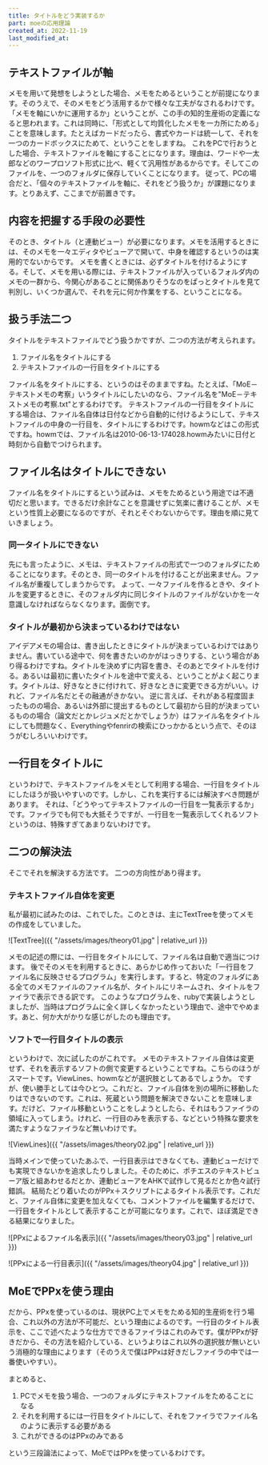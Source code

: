 ```yaml
---
title: タイトルをどう実装するか
part: moeの応用理論
created_at: 2022-11-19
last_modified_at: 
---
```


## テキストファイルが軸

メモを用いて発想をしようとした場合、メモをためるということが前提になります。そのうえで、そのメモをどう活用するかで様々な工夫がなされるわけです。「メモを軸にいかに運用するか」ということが、この手の知的生産術の定義になると思われます。これは同時に、「形式として均質化したメモを一カ所にためる」ことを意味します。たとえばカードだったら、書式やカードは統一して、それを一つのカードボックスにためて、ということをしますね。
これをPCで行おうとした場合、テキストファイルを軸にすることになります。理由は、ワードや一太郎などのワープロソフト形式に比べ、軽くて汎用性があるからです。そしてこのファイルを、一つのフォルダに保存していくことになります。
従って、PCの場合だと、「個々のテキストファイルを軸に、それをどう扱うか」が課題になります。とりあえず、ここまでが前置きです。

## 内容を把握する手段の必要性

そのとき、タイトル（と連動ビュー）が必要になります。メモを活用するときには、そのメモを一々エディタやビューアで開いて、中身を確認するというのは実用的でないからです。
メモを書くときには、必ずタイトルを付けるようにする。そして、メモを用いる際には、テキストファイルが入っているフォルダ内のメモの一群から、今関心があることに関係ありそうなのをぱっとタイトルを見て判別し、いくつか選んで、それを元に何か作業をする、ということになる。

## 扱う手法二つ

タイトルをテキストファイルでどう扱うかですが、二つの方法が考えられます。

1. ファイル名をタイトルにする
1. テキストファイルの一行目をタイトルにする

ファイル名をタイトルにする、というのはそのままですね。たとえば、「MoE－テキストメモの考察」いうタイトルにしたいのなら、ファイル名を"MoE－テキストメモの考察.txt"とするわけです。
テキストファイルの一行目をタイトルにする場合は、ファイル名自体は日付などから自動的に付けるようにして、テキストファイルの中身の一行目を、タイトルにするわけです。howmなどはこの形式ですね。howmでは、ファイル名は2010-06-13-174028.howmみたいに日付と時刻から自動でつけられます。

## ファイル名はタイトルにできない

ファイル名をタイトルにするという試みは、メモをためるという用途では不適切だと思います。できるだけ余計なことを意識せずに気楽に書けることが、メモという性質上必要になるのですが、それとそぐわないからです。理由を順に見ていきましょう。

### 同一タイトルにできない

先にも言ったように、メモは、テキストファイルの形式で一つのフォルダにためることになります。そのとき、同一のタイトルを付けることが出来ません。ファイル名が重複してしまうからです。
よって、一々ファイルを作るときや、タイトルを変更するときに、そのフォルダ内に同じタイトルのファイルがないかを一々意識しなければならなくなります。面倒です。

### タイトルが最初から決まっているわけではない

アイデアメモの場合は、書き出したときにタイトルが決まっているわけではありません。書いている途中で、何を書きたいのかがはっきりする、という場合があり得るわけですね。タイトルを決めずに内容を書き、そのあとでタイトルを付ける。あるいは最初に書いたタイトルを途中で変える、ということがよく起こります。タイトルは、好きなときに付けれて、好きなときに変更できる方がいい。けれど、ファイル名だとその融通がきかない。
逆に言えば、それがある程度固まったものの場合、あるいは外部に提出するものとして最初から目的が決まっているものの場合（論文だとかレジュメだとかでしょうか）はファイル名をタイトルにしても問題なく、Everythingやfenrirの検索にひっかかるという点で、そのほうがむしろいいわけです。

## 一行目をタイトルに

というわけで、テキストファイルをメモとして利用する場合、一行目をタイトルにしたほうが扱いやすいのです。しかし、これを実行するには解決すべき問題があります。
それは、「どうやってテキストファイルの一行目を一覧表示するか」です。ファイラでも何でも大抵そうですが、一行目を一覧表示してくれるソフトというのは、特殊すぎてあまりないわけです。

## 二つの解決法

そこでそれを解決する方法です。
二つの方向性があり得ます。

### テキストファイル自体を変更

私が最初に試みたのは、これでした。このときは、主にTextTreeを使ってメモの作成をしていました。

![TextTree]({{ "/assets/images/theory01.jpg" | relative_url }})

メモの記述の際には、一行目をタイトルにして、ファイル名は自動で適当につけます。
後でそのメモを利用するときに、あらかじめ作っておいた「一行目をファイル名に反映させるプログラム」を実行します。すると、特定のフォルダにある全てのメモファイルのファイル名が、タイトルにリネームされ、タイトルをファイラで表示できる訳です。
このようなプログラムを、rubyで実装しようとしましたが、当時はプログラムに全く詳しくなかったという理由で、途中でやめます。あと、何か大がかりな感じがしたのも理由です。

### ソフトで一行目タイトルの表示

というわけで、次に試したのがこれです。
メモのテキストファイル自体は変更せず、それを表示するソフトの側で変更するということですね。こちらのほうがスマートです。ViewLines、howmなどが選択肢としてあるでしょうか。
ですが、使い勝手としては今ひとつ。これだと、ファイル自体を別の場所に移動したりはできないのです。これは、死蔵という問題を解決できないことを意味します。だけど、ファイル移動ということをしようとしたら、それはもうファイラの領域に入ってしまう。けれど、一行目のみを表示する、などという特殊な要求を満たすようなファイラなど無いわけです。

![ViewLines]({{ "/assets/images/theory02.jpg" | relative_url }})

当時メインで使っていたあふで、一行目表示はできなくても、連動ビューだけでも実現できないかを追求したりしました。そのために、ポチエスのテキストビューア版と組あわせるだとか、連動ビューアをAHKで試作して見るだとか色々試行錯誤。
結局たどり着いたのがPPx＋スクリプトによるタイトル表示です。これだと、ファイル自体に変更を加えなくても、コメントファイルを編集するだけで、一行目をタイトルとして表示することが可能になります。これで、ほぼ満足できる結果になりました。

![PPxによるファイル名表示]({{ "/assets/images/theory03.jpg" | relative_url }})

![PPxによる一行目表示]({{ "/assets/images/theory04.jpg" | relative_url }})

## MoEでPPxを使う理由

だから、PPxを使っているのは、現状PC上でメモをためる知的生産術を行う場合、これ以外の方法が不可能だ、という理由によるのです。一行目のタイトル表示を、ここで述べたような仕方でできるファイラはこれのみです。僕がPPxが好きだから、その方法を紹介している、というよりはこれ以外の選択肢が無いという消極的な理由によります（そのうえで僕はPPxは好きだしファイラの中では一番使いやすい）。

まとめると、

1. PCでメモを扱う場合、一つのフォルダにテキストファイルをためることになる
1. それを利用するには一行目をタイトルにして、それをファイラでファイル名のように表示する必要がある
1. これができるのはPPxのみである

という三段論法によって、MoEではPPxを使っているわけです。
